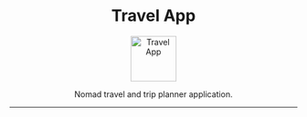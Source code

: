 <p align="center">
    <h1 style="text-align: center;">Travel App</h1>
</p>

<p align="center">
   <img src="docs/docs/images/xxx" alt="Travel App " width="80"/>
</p>

<p align="center">Nomad travel and trip planner application.</p>

---
